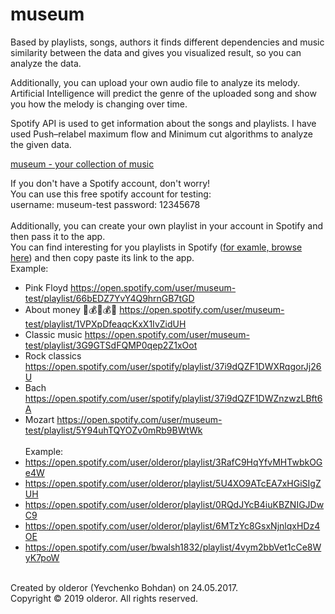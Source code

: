 # museum

Based by playlists, songs, authors it finds different dependencies and music similarity between the data and gives you visualized result, so you can analyze the data.

Additionally, you can upload your own audio file to analyze its melody. Artificial Intelligence will predict the genre of the uploaded song and show you how the melody is changing over time.

Spotify API is used to get information about the songs and playlists. I have used Push–relabel maximum flow and Minimum cut algorithms to analyze the given data.

[museum - your collection of music](http://museum.gear.host)<br />

If you don't have a Spotify account, don't worry!<br />
You can use this free spotify account for testing:<br />
username: museum-test password: 12345678<br /><br />
Additionally, you can create your own playlist in your account in Spotify and then pass it to the app.<br />
You can find interesting for you playlists in Spotify ([for examle, browse here](https://open.spotify.com/browse/featured)) and then copy paste its link to the app.<br />
Example:<br />
* Pink Floyd https://open.spotify.com/user/museum-test/playlist/66bEDZ7YvY4Q9hrnGB7tGD 
* About money 🤑💰🤑💰🤑 https://open.spotify.com/user/museum-test/playlist/1VPXpDfeaqcKxX1IvZidUH 
* Classic music https://open.spotify.com/user/museum-test/playlist/3G9GTSdFQMP0qep2Z1xOot 
* Rock classics https://open.spotify.com/user/spotify/playlist/37i9dQZF1DWXRqgorJj26U 
* Bach https://open.spotify.com/user/spotify/playlist/37i9dQZF1DWZnzwzLBft6A 
* Mozart https://open.spotify.com/user/museum-test/playlist/5Y94uhTQYOZv0mRb9BWtWk <br /><br />
Example:<br />
* https://open.spotify.com/user/olderor/playlist/3RafC9HqYfvMHTwbkOGe4W
* https://open.spotify.com/user/olderor/playlist/5U4XO9ATcEA7xHGiSIgZUH
* https://open.spotify.com/user/olderor/playlist/0RQdJYcB4iuKBZNIGJDwC9
* https://open.spotify.com/user/olderor/playlist/6MTzYc8GsxNjnlqxHDz4OE
* https://open.spotify.com/user/bwalsh1832/playlist/4vym2bbVet1cCe8WyK7poW
<br />
Created by olderor (Yevchenko Bohdan) on 24.05.2017.<br />
Copyright © 2019 olderor. All rights reserved.
